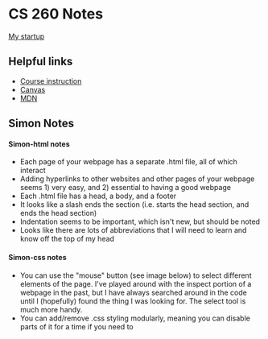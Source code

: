 # CS 260 Notes

[My startup](https://github.com/Peppermint6443/startup.git)

## Helpful links

- [Course instruction](https://github.com/webprogramming260)
- [Canvas](https://byu.instructure.com)
- [MDN](https://developer.mozilla.org)

## Simon Notes

#### Simon-html notes
* Each page of your webpage has a separate .html file, all of which interact
* Adding hyperlinks to other websites and other pages of your webpage seems 1) very easy, and 2) essential to having a good webpage
* Each .html file has a head, a body, and a footer
* It looks like a slash ends the section (i.e. <head> starts the head section, and </head> ends the head section)
* Indentation seems to be important, which isn't new, but should be noted
* Looks like there are lots of abbreviations that I will need to learn and know off the top of my head

#### Simon-css notes
* You can use the "mouse" button (see image below) to select different elements of the page. I've played around with the inspect portion of a webpage in the past, but I have always searched around in the code until I (hopefully) found the thing I was looking for. The select tool is much more handy. 
* You can add/remove .css styling modularly, meaning you can disable parts of it for a time if you need to